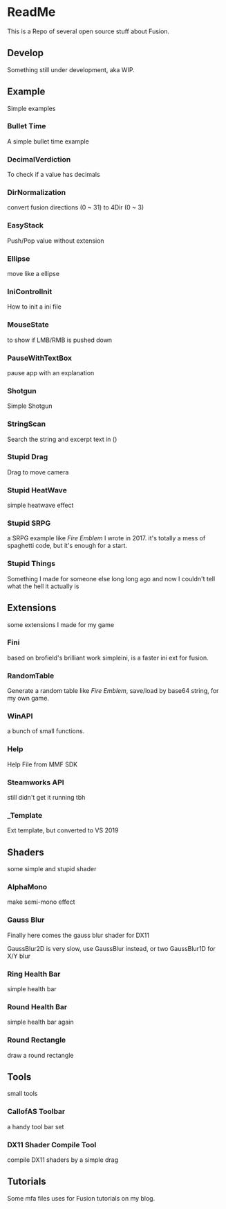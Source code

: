 # ReadMe

This is a Repo of several open source stuff about Fusion.

## Develop

Something still under development, aka WIP.

## Example

Simple examples

### Bullet Time

A simple bullet time example

### DecimalVerdiction

To check if a value has decimals

### DirNormalization

convert fusion directions (0 ~ 31) to 4Dir (0 ~ 3)

### EasyStack

Push/Pop value without extension

### Ellipse

move like a ellipse

### IniControlInit

How to init a ini file

### MouseState

to show if LMB/RMB is pushed down

### PauseWithTextBox

pause app with an explanation

### Shotgun

Simple Shotgun

### StringScan

Search the string and excerpt text in ()

### Stupid Drag

Drag to move camera

### Stupid HeatWave

simple heatwave effect

### Stupid SRPG

a SRPG example like *Fire Emblem* I wrote in 2017.
it's totally a mess of spaghetti code, but it's enough for a start.

### Stupid Things

Something I made for someone else long long ago and now I couldn't tell what the hell it actually is

## Extensions

some extensions I made for my game

### Fini

based on brofield's brilliant work simpleini, is a faster ini ext for fusion.

### RandomTable

Generate a random table like *Fire Emblem*, save/load by base64 string, for my own game.

### WinAPI

a bunch of small functions.

### Help

Help File from MMF SDK

### Steamworks API

still didn't get it running tbh

### _Template

Ext template, but converted to VS 2019

## Shaders

some simple and stupid shader

### AlphaMono

make semi-mono effect

### Gauss Blur

Finally here comes the gauss blur shader for DX11

GaussBlur2D is very slow, use GaussBlur instead, or two GaussBlur1D for X/Y blur

### Ring Health Bar

simple health bar

### Round Health Bar

simple health bar again

### Round Rectangle

draw a round rectangle

## Tools

small tools

### CallofAS Toolbar

a handy tool bar set

### DX11 Shader Compile Tool

compile DX11 shaders by a simple drag

## Tutorials

Some mfa files uses for Fusion tutorials on my blog.
